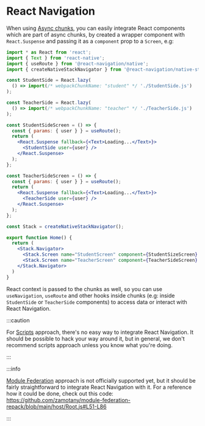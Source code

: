 # React Navigation

When using [Async chunks](./usage#async-chunks), you can easily integrate React components which are
part of async chunks, by created a wrapper component
with `React.Suspense` and passing it as a `component` prop to a `Screen`, e.g:

```jsx
import * as React from 'react';
import { Text } from 'react-native';
import { useRoute } from '@react-navigation/native';
import { createNativeStackNavigator } from '@react-navigation/native-stack';

const StudentSide = React.lazy(
  () => import(/* webpackChunkName: "student" */ './StudentSide.js')
);

const TeacherSide = React.lazy(
  () => import(/* webpackChunkName: "teacher" */ './TeacherSide.js')
);

const StudentSideScreen = () => {
  const { params: { user } } = useRoute();
  return (
    <React.Suspense fallback={<Text>Loading...</Text>}>
      <StudentSide user={user} />
    </React.Suspense>
  );
};

const TeacherSideScreen = () => {
  const { params: { user } } = useRoute();
  return (
    <React.Suspense fallback={<Text>Loading...</Text>}>
      <TeacherSide user={user} />
    </React.Suspense>
  );
};

const Stack = createNativeStackNavigator();

export function Home() {
  return (
    <Stack.Navigator>
      <Stack.Screen name="StudentScreen" component={StudentSizeScreen} />
      <Stack.Screen name="TeacherScreen" component={TeacherSideScreen} />
    </Stack.Navigator>
  )
}

```

React context is passed to the chunks as well, so you can use `useNavigation`, `useRoute` and other
hooks inside chunks (e.g: inside `StudentSide` or `TeacherSide` components) to access data or
interact with React Navigation.

:::caution

For [Scripts](./usage#scripts) approach, there's no easy way to integrate React Navigation.
It should be possible to hack your way around it, but in general, we don't recommend scripts
approach unless you know what you're doing.

:::

:::info

[Module Federation](./usage#module-federation) approach is not officially supported yet, but it
should be fairly straightforward to integrate React Navigation with it. For a reference how it could
be done, check out this code: https://github.com/zamotany/module-federation-repack/blob/main/host/Root.js#L51-L86

:::

